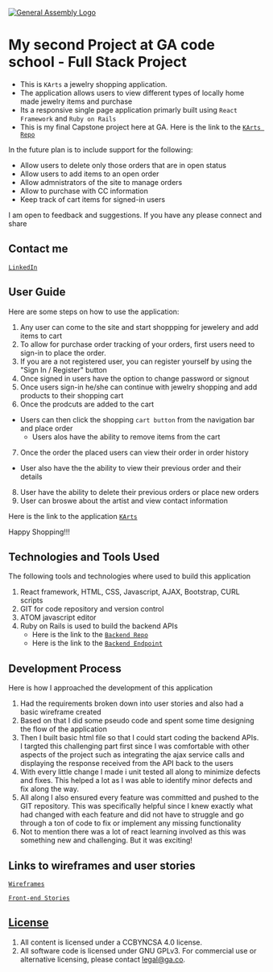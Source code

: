 [![General Assembly Logo](https://camo.githubusercontent.com/1a91b05b8f4d44b5bbfb83abac2b0996d8e26c92/687474703a2f2f692e696d6775722e636f6d2f6b6538555354712e706e67)](https://generalassemb.ly/education/web-development-immersive)

# My second Project at GA code school - Full Stack Project

-   This is `KArts` a jewelry shopping application.
-   The application allows users to view different types of locally home made jewelry items and purchase
-   Its a responsive single page application primarly built using `React Framework` and `Ruby on Rails`
-   This is my final Capstone project here at GA. Here is the link to the [`KArts Repo`](https://github.com/MayoorPatil/karts)

In the future plan is to include support for the following:

-   Allow users to delete only those orders that are in open status
-   Allow users to add items to an open order
-   Allow admnistrators of the site to manage orders
-   Allow to purchase with CC information
-   Keep track of cart items for signed-in users

I am open to feedback and suggestions. If you have any please connect and share

## Contact me
[`LinkedIn`](http://www.linkedin.com/pub/mayoor-patil/10/8a0/338)

## User Guide

Here are some steps on how to use the application:

1.  Any user can come to the site and start shoppping for jewelery and add items to cart
2.  To allow for purchase order tracking of your orders, first users need to sign-in to place the order.
3.  If you are a not registered user, you can register yourself by using the "Sign In / Register" button
4.  Once signed in users have the option to change password or signout
5.  Once users sign-in he/she can continue with jewelry shopping and add products to their shopping cart
6.  Once the prodcuts are added to the cart
-   Users can then click the shopping `cart button` from the navigation bar and place order
    -   Users alos have the ability to remove items from the cart
7.  Once the order the placed users can view their order in order history
-   User also have the the ability to view their previous order and their details
8.  User have the ability to delete their previous orders or place new orders
9.  User can broswe about the artist and view contact information

Here is the link to the application [`KArts`](https://mayoorpatil.github.io/karts)

Happy Shopping!!!

## Technologies and Tools Used

The following tools and technologies where used to build this application

1.  React framework, HTML, CSS, Javascript, AJAX, Bootstrap, CURL scripts
2.  GIT for code repository and version control
3.  ATOM javascript editor
4.  Ruby on Rails is used to build the backend APIs
    -   Here is the link to the [`Backend Repo`](https://github.com/MayoorPatil/mayoor-capstone-rails-api)
    -   Here is the link to the [`Backend Endpoint`](https://mayoor-capstone-rails-api.herokuapp.com/)

## Development Process

Here is how I approached the development of this application

1.  Had the requirements broken down into user stories and also had a basic wireframe created
2.  Based on that I did some pseudo code and spent some time designing the flow of the application
3.  Then I built basic html file so that I could start coding the backend APIs. I targted this challenging part first since I was comfortable with other aspects of the project such as integrating the ajax service calls and displaying the response received from the API back to the users
4.  With every little change I made i unit tested all along to minimize defects and fixes. This helped a lot as I was able to identify minor defects and fix along the way.
5.  All along I also ensured every feature was committed and pushed to the GIT repository. This was specifically helpful since I knew exactly what had changed with each feature and did not have to struggle and go through a ton of code to fix or implement any missing functionality
6.  Not to mention there was a lot of react learning involved as this was something new and challenging. But it was exciting!

## Links to wireframes and user stories

[`Wireframes`](https://github.com/MayoorPatil/karts/blob/master/src/images/Capstone-KArts-Wireframe.png)

[`Front-end Stories`](https://github.com/MayoorPatil/karts/blob/master/src/images/Capstone-KArts-Stories.png)

## [License](LICENSE)

1.  All content is licensed under a CC­BY­NC­SA 4.0 license.
1.  All software code is licensed under GNU GPLv3. For commercial use or
    alternative licensing, please contact legal@ga.co.
